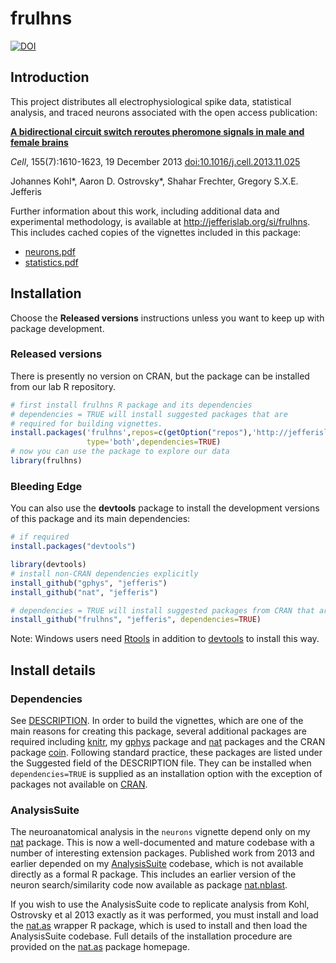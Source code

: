 # frulhns
[![DOI](https://zenodo.org/badge/4241/jefferis/frulhns.png)](http://dx.doi.org/10.5281/zenodo.10173) 
## Introduction
This project distributes all electrophysiological spike data, statistical analysis,
and traced neurons associated with the open access publication:

**[A bidirectional circuit switch reroutes pheromone signals in male and female brains](http://dx.doi.org/10.1016/j.cell.2013.11.025)**

_Cell_, 155(7):1610-1623, 19 December 2013 [doi:10.1016/j.cell.2013.11.025](http://dx.doi.org/10.1016/j.cell.2013.11.025)

Johannes Kohl\*, Aaron D. Ostrovsky\*, Shahar Frechter, Gregory S.X.E. Jefferis

Further information about this work, including additional data and experimental methodology, is available at http://jefferislab.org/si/frulhns. This includes cached copies of the vignettes included in this package:

  * [neurons.pdf](http://jefferislab.org/si/frulhns/neurons.pdf)
  * [statistics.pdf](http://jefferislab.org/si/frulhns/statistics.pdf)

## Installation
Choose the **Released versions** instructions unless you want to keep up with 
package development.

### Released versions
There is presently no version on CRAN, but the package can be installed from our
lab R repository.

```r
# first install frulhns R package and its dependencies
# dependencies = TRUE will install suggested packages that are
# required for building vignettes.
install.packages('frulhns',repos=c(getOption("repos"),'http://jefferislab.org/R'),
                 type='both',dependencies=TRUE)
# now you can use the package to explore our data
library(frulhns)
```

### Bleeding Edge
You can also use the **devtools** package to install the development versions of
this package and its main dependencies:

```r
# if required
install.packages("devtools")

library(devtools)
# install non-CRAN dependencies explicitly
install_github("gphys", "jefferis")
install_github("nat", "jefferis")

# dependencies = TRUE will install suggested packages from CRAN that are required for the vignettes.
install_github("frulhns", "jefferis", dependencies=TRUE)
```

Note: Windows users need [Rtools](http://www.murdoch-sutherland.com/Rtools/) in addition to 
[devtools](http://CRAN.R-project.org/package=devtools) to install this way.


## Install details
### Dependencies
See [DESCRIPTION](DESCRIPTION). In order to build the vignettes, which are one of the main reasons 
for creating this package, several additional packages are required including 
[knitr](http://yihui.name/knitr/), my [gphys](https://github.com/jefferis/gphys) 
package and [nat](https://github.com/jefferis/nat) packages and the CRAN 
package [coin](http://cran.r-project.org/package=coin). Following standard practice, 
these packages are listed under the Suggested field of the DESCRIPTION file. 
They can be installed when `dependencies=TRUE` is supplied as an installation 
option with the exception of packages not available on [CRAN](http://cran.r-project.org/).

### AnalysisSuite
The neuroanatomical analysis in the `neurons` vignette depend only on my 
[nat](https://github.com/jefferis/nat) package.  This is now a well-documented and
mature codebase with a number of interesting extension packages. Published work from 2013 and earlier depended on my
[AnalysisSuite](https://github.com/jefferis/AnalysisSuite) 
codebase, which is not available directly as a formal R package.
This includes an earlier version of the
neuron search/similarity code now available as package 
[nat.nblast](https://github.com/jefferislab/nat.nblast).

If you wish to use the AnalysisSuite code to replicate analysis from 
Kohl, Ostrovsky et al 2013 exactly as it was performed, 
you must install and load the [nat.as](https://github.com/jefferis/nat.as)
wrapper R package, which is used to install and then load the AnalysisSuite codebase.
Full details of the installation procedure are provided on the
[nat.as](https://github.com/jefferis/nat.as) package homepage.
